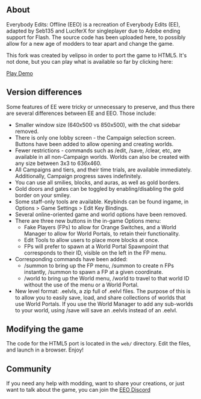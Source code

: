 ## About
Everybody Edits: Offline (EEO) is a recreation of Everybody Edits (EE), adapted by Seb135 and LuciferX for singleplayer due to Adobe ending support for Flash. The source code has been uploaded here, to possibly allow for a new age of modders to tear apart and change the game.

This fork was created by velipso in order to port the game to HTML5.  It's not done, but you can play what is available so far by clicking here:

[Play Demo](https://cdn.githubraw.com/velipso/ee-offline/cfadd419d1c04df158f78ebe112c7f6d1396b7cb/web/index.html)

## Version differences
Some features of EE were tricky or unnecessary to preserve, and thus there are several differences between EE and EEO. Those include:
* Smaller window size (640x500 vs 850x500), with the chat sidebar removed.
* There is only one lobby screen - the Campaign selection screen. Buttons have been added to allow opening and creating worlds.
* Fewer restrictions - commands such as /edit, /save, /clear, etc, are available in all non-Campaign worlds. Worlds can also be created with any size between 3x3 to 636x460.
* All Campaigns and tiers, and their time trials, are available immediately. Additionally, Campaign progress saves indefinitely.
* You can use all smilies, blocks, and auras, as well as gold borders.
* Gold doors and gates can be toggled by enabling/disabling the gold border on your smiley.
* Some staff-only tools are available. Keybinds can be found ingame, in Options > Game Settings > Edit Key Bindings.
* Several online-oriented game and world options have been removed.
* There are three new buttons in the in-game Options menu:
  * Fake Players (FPs) to allow for Orange Switches, and a World Manager to allow for World Portals, to retain their functionality.
  * Edit Tools to allow users to place more blocks at once.
  * FPs will prefer to spawn at a World Portal Spawnpoint that corresponds to their ID, visible on the left in the FP menu.
* Corresponding commands have been added:
  * /summon to bring up the FP menu, /summon <n> to create n FPs instantly, /summon <x> <y> to spawn a FP at a given coordinate.
  * /world to bring up the World menu, /world <id> to travel to that world ID without the use of the menu or a World Portal.
* New level format: .eelvls, a zip full of .eelvl files. The purpose of this is to allow you to easily save, load, and share collections of worlds that use World Portals. If you use the World Manager to add any sub-worlds to your world, using /save will save an .eelvls instead of an .eelvl.

## Modifying the game
The code for the HTML5 port is located in the `web/` directory.  Edit the files, and launch in a browser.  Enjoy!

## Community
If you need any help with modding, want to share your creations, or just want to talk about the game, you can join the [EEO Discord](https://discord.gg/V5maATbSgc)
